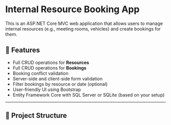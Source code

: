 # Internal Resource Booking App

This is an ASP.NET Core MVC web application that allows users to manage internal resources (e.g., meeting rooms, vehicles) and create bookings for them.

## 🔧 Features

-  Full CRUD operations for **Resources**
-  Full CRUD operations for **Bookings**
-  Booking conflict validation
-  Server-side and client-side form validation
-  Filter bookings by resource or date (optional)
-  User-friendly UI using Bootstrap
-  Entity Framework Core with SQL Server or SQLite (based on your setup)

---

## 📁 Project Structure

